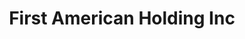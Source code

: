 ---
title: First American Holding Inc
slug: first-american-holding-inc
updated-on: '2024-05-30T13:44:31.749Z'
created-on: '2024-05-30T13:41:46.671Z'
published-on: '2024-05-30T13:54:32.469Z'
f_city-state-2:
- cms/city/fayetteville-ar.md
- cms/city/stuttgart-ar.md
- cms/city/camden-ar.md
- cms/city/sarasota-fl.md
- cms/city/starke-fl.md
- cms/city/kissimmee-fl.md
- cms/city/perry-fl.md
- cms/city/somerset-ky.md
- cms/city/murray-ky.md
- cms/city/berea-ky.md
- cms/city/ashland-ky.md
- cms/city/owensboro-ky.md
- cms/city/massillon-oh.md
- cms/city/fostoria-oh.md
- cms/city/phenix-city-al.md
- cms/city/pine-bluff-ar.md
- cms/city/little-rock-ar.md
f_locations:
- cms/payday-loan/first-american-holding-inc-18402.md
- cms/payday-loan/first-american-holding-inc-18403.md
- cms/payday-loan/first-american-holding-inc-18404.md
- cms/payday-loan/first-american-holding-inc-18405.md
- cms/payday-loan/first-american-holding-inc-18406.md
- cms/payday-loan/first-american-holding-inc-18407.md
- cms/payday-loan/first-american-holding-inc-18408.md
- cms/payday-loan/first-american-holding-inc-18409.md
- cms/payday-loan/first-american-holding-inc-18410.md
- cms/payday-loan/first-american-holding-inc-18411.md
- cms/payday-loan/first-american-holding-inc-18412.md
- cms/payday-loan/first-american-holding-inc-18413.md
- cms/payday-loan/first-american-holding-inc-18414.md
- cms/payday-loan/first-american-holding-inc-18415.md
- cms/payday-loan/first-american-holding-inc-18416.md
- cms/payday-loan/first-american-holding-inc-18417.md
- cms/payday-loan/first-american-holding-inc-18418.md
f_states:
- cms/state/arkansas.md
- cms/state/florida.md
- cms/state/kentucky.md
- cms/state/ohio.md
- cms/state/alabama.md
layout: '[company].html'
tags: company
---